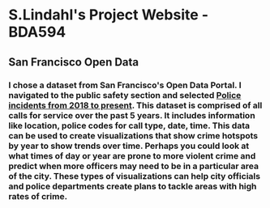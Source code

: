 # S.Lindahl's Project Website - BDA594
## San Francisco Open Data
### I chose a dataset from San Francisco's Open Data Portal. I navigated to the public safety section and selected [Police incidents from 2018 to present](https://data.sfgov.org/Public-Safety/Police-Department-Incident-Reports-2018-to-Present/wg3w-h783). This dataset is comprised of all calls for service over the past 5 years. It includes information like location, police codes for call type, date, time. This data can be used to create visualizations that show crime hotspots by year to show trends over time. Perhaps you could look at what times of day or year are prone to more violent crime and predict when more officers may need to be in a particular area of the city. These types of visualizations can help city officials and police departments create plans to tackle areas with high rates of crime.
